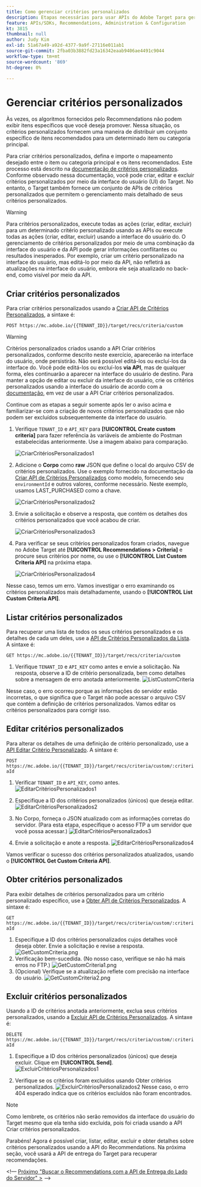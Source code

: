 ```yaml
---
title: Como gerenciar critérios personalizados
description: Etapas necessárias para usar APIs do Adobe Target para gerenciar, criar, listar, editar, obter e excluir critérios do Adobe Target Recommendations.
feature: APIs/SDKs, Recommendations, Administration & Configuration
kt: 3815
thumbnail: null
author: Judy Kim
exl-id: 51a67a49-a92d-4377-9a9f-27116e011ab1
source-git-commit: 2fba03b3882fd23a16342eaab9406ae4491c9044
workflow-type: tm+mt
source-wordcount: '869'
ht-degree: 0%

---
```


# Gerenciar critérios personalizados

Às vezes, os algoritmos fornecidos pelo Recommendations não podem exibir itens específicos que você deseja promover. Nessa situação, os critérios personalizados fornecem uma maneira de distribuir um conjunto específico de itens recomendados para um determinado item ou categoria principal.

Para criar critérios personalizados, defina e importe o mapeamento desejado entre o item ou categoria principal e os itens recomendados. Este processo está descrito na [documentação de critérios personalizados](https://experienceleague.adobe.com/docs/target/using/recommendations/criteria/recommendations-csv.html?lang=pt-BR). Conforme observado nessa documentação, você pode criar, editar e excluir critérios personalizados por meio da interface do usuário (UI) do Target. No entanto, o Target também fornece um conjunto de APIs de critérios personalizados que permitem o gerenciamento mais detalhado de seus critérios personalizados.

>[!WARNING]
>
>Para critérios personalizados, execute todas as ações (criar, editar, excluir) para um determinado critério personalizado usando as APIs ou execute todas as ações (criar, editar, excluir) usando a interface do usuário do. O gerenciamento de critérios personalizados por meio de uma combinação da interface do usuário e da API pode gerar informações conflitantes ou resultados inesperados. Por exemplo, criar um critério personalizado na interface do usuário, mas editá-lo por meio da API, não refletirá as atualizações na interface do usuário, embora ele seja atualizado no back-end, como visível por meio da API.

## Criar critérios personalizados

Para criar critérios personalizados usando a [Criar API de Critérios Personalizados](https://developer.adobe.com/target/administer/recommendations-api/#operation/createCriteriaCustom), a sintaxe é:

`POST https://mc.adobe.io/{{TENANT_ID}}/target/recs/criteria/custom`

>[!WARNING]
>
>Critérios personalizados criados usando a API Criar critérios personalizados, conforme descrito neste exercício, aparecerão na interface do usuário, onde persistirão. Não será possível editá-los ou excluí-los da interface do. Você pode editá-los ou excluí-los **via API**, mas de qualquer forma, eles continuarão a aparecer na interface do usuário de destino. Para manter a opção de editar ou excluir da interface do usuário, crie os critérios personalizados usando a interface do usuário de acordo com a [documentação](https://experienceleague.adobe.com/docs/target/using/recommendations/criteria/recommendations-csv.html?lang=pt-BR), em vez de usar a API Criar critérios personalizados.

Continue com as etapas a seguir somente após ler o aviso acima e familiarizar-se com a criação de novos critérios personalizados que não podem ser excluídos subsequentemente da interface do usuário.

1. Verifique `TENANT_ID` e `API_KEY` para **[!UICONTROL Create custom criteria]** para fazer referência às variáveis de ambiente do Postman estabelecidas anteriormente. Use a imagem abaixo para comparação.

   ![CriarCritériosPersonalizados1](assets/CreateCustomCriteria1.png)

1. Adicione o **Corpo** como **raw** JSON que define o local do arquivo CSV de critérios personalizados. Use o exemplo fornecido na documentação da [Criar API de Critérios Personalizados](https://developer.adobe.com/target/administer/recommendations-api/#operation/getAllCriteriaCustom) como modelo, fornecendo seu `environmentId` e outros valores, conforme necessário. Neste exemplo, usamos LAST_PURCHASED como a chave.

   ![CriarCritériosPersonalizados2](assets/CreateCustomCriteria2.png)

1. Envie a solicitação e observe a resposta, que contém os detalhes dos critérios personalizados que você acabou de criar.

   ![CriarCritériosPersonalizados3](assets/CreateCustomCriteria3.png)

1. Para verificar se seus critérios personalizados foram criados, navegue no Adobe Target até **[!UICONTROL Recommendations > Criteria]** e procure seus critérios por nome, ou use o **[!UICONTROL List Custom Criteria API]** na próxima etapa.

   ![CriarCritériosPersonalizados4](assets/CreateCustomCriteria4.png)

Nesse caso, temos um erro. Vamos investigar o erro examinando os critérios personalizados mais detalhadamente, usando o **[!UICONTROL List Custom Criteria API]**.

## Listar critérios personalizados

Para recuperar uma lista de todos os seus critérios personalizados e os detalhes de cada um deles, use a [API de Critérios Personalizados da Lista](https://developer.adobe.com/target/administer/recommendations-api/#operation/getAllCriteriaCustom). A sintaxe é:

`GET https://mc.adobe.io/{{TENANT_ID}}/target/recs/criteria/custom`

1. Verifique `TENANT_ID` e `API_KEY` como antes e envie a solicitação. Na resposta, observe a ID de critério personalizada, bem como detalhes sobre a mensagem de erro anotada anteriormente.
   ![ListCustomCriteria](assets/ListCustomCriteria.png)

Nesse caso, o erro ocorreu porque as informações do servidor estão incorretas, o que significa que o Target não pode acessar o arquivo CSV que contém a definição de critérios personalizados. Vamos editar os critérios personalizados para corrigir isso.

## Editar critérios personalizados

Para alterar os detalhes de uma definição de critério personalizado, use a [API Editar Critério Personalizado](https://developer.adobe.com/target/administer/recommendations-api/#operation/updateCriteriaCustom). A sintaxe é:

`POST https://mc.adobe.io/{{TENANT_ID}}/target/recs/criteria/custom/:criteriaId`

1. Verificar `TENANT_ID` e `API_KEY`, como antes.
   ![EditarCritériosPersonalizados1](assets/EditCustomCriteria1.png)

1. Especifique a ID dos critérios personalizados (únicos) que deseja editar.
   ![EditarCritériosPersonalizados2](assets/EditCustomCriteria2.png)

1. No Corpo, forneça o JSON atualizado com as informações corretas do servidor. (Para esta etapa, especifique o acesso FTP a um servidor que você possa acessar.)
   ![EditarCritériosPersonalizados3](assets/EditCustomCriteria3.png)

1. Envie a solicitação e anote a resposta.
   ![EditarCritériosPersonalizados4](assets/EditCustomCriteria4.png)

Vamos verificar o sucesso dos critérios personalizados atualizados, usando o **[!UICONTROL Get Custom Criteria API]**.

## Obter critérios personalizados

Para exibir detalhes de critérios personalizados para um critério personalizado específico, use a [Obter API de Critérios Personalizados](https://developer.adobe.com/target/administer/recommendations-api/#operation/getCriteriaCustom). A sintaxe é:

`GET https://mc.adobe.io/{{TENANT_ID}}/target/recs/criteria/custom/:criteriaId`

1. Especifique a ID dos critérios personalizados cujos detalhes você deseja obter. Envie a solicitação e revise a resposta.
   ![GetCustomCriteria.png](assets/GetCustomCriteria.png)
1. Verificação bem-sucedida. (No nosso caso, verifique se não há mais erros no FTP.)
   ![GetCustomCriteria1.png](assets/GetCustomCriteria1.png)
1. (Opcional) Verifique se a atualização reflete com precisão na interface do usuário.
   ![GetCustomCriteria2.png](assets/GetCustomCriteria2.png)

## Excluir critérios personalizados

Usando a ID de critérios anotada anteriormente, exclua seus critérios personalizados, usando a [Excluir API de Critérios Personalizados](https://developer.adobe.com/target/administer/recommendations-api/#operation/deleteCriteriaCustom). A sintaxe é:

`DELETE https://mc.adobe.io/{{TENANT_ID}}/target/recs/criteria/custom/:criteriaId`

1. Especifique a ID dos critérios personalizados (únicos) que deseja excluir. Clique em **[!UICONTROL Send]**.
   ![ExcluirCritériosPersonalizados1](assets/DeleteCustomCriteria1.png)

1. Verifique se os critérios foram excluídos usando Obter critérios personalizados.
   ![ExcluirCritériosPersonalizados2](assets/DeleteCustomCriteria2.png)
Nesse caso, o erro 404 esperado indica que os critérios excluídos não foram encontrados.

>[!NOTE]
>
>Como lembrete, os critérios não serão removidos da interface do usuário do Target mesmo que ela tenha sido excluída, pois foi criada usando a API Criar critérios personalizados.

Parabéns! Agora é possível criar, listar, editar, excluir e obter detalhes sobre critérios personalizados usando a API do Recommendations. Na próxima seção, você usará a API de entrega do Target para recuperar recomendações.

&lt;!— [Próximo &quot;Buscar o Recommendations com a API de Entrega do Lado do Servidor&quot; >](fetch-recs-server-side-delivery-api.md) —>
